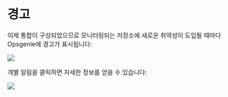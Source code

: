 # 경고

이제 통합이 구성되었으므로 모니터링되는 저장소에 새로운 취약성이 도입될 때마다 Opsgenie에 경고가 표시됩니다:

![](https://partner-workshop-assets.s3.us-east-2.amazonaws.com/opsgenie-alerts.png)

개별 알림을 클릭하면 자세한 정보를 얻을 수 있습니다:

![](https://partner-workshop-assets.s3.us-east-2.amazonaws.com/opsgenie-alerts-detail.png)
